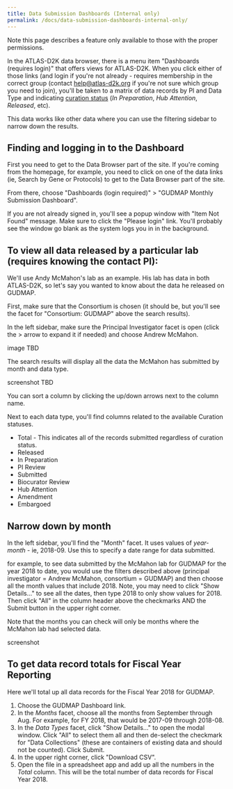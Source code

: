 ```yaml
---
title: Data Submission Dashboards (Internal only)
permalink: /docs/data-submission-dashboards-internal-only/
---
```


Note this page describes a feature only available to those with the proper permissions.

In the ATLAS-D2K data browser, there is a menu item "Dashboards (requires login)" that offers views for ATLAS-D2K. When you click either of those links (and login if you're not already - requires membership in the correct group (contact [help@atlas-d2k.org](help@atlas-d2k.org) if you're not sure which group you need to join), you'll be taken to a matrix of data records by PI and Data Type and indicating [curation status](/docs/curation-workflow) (_In Preparation_, _Hub Attention_, _Released_, etc).

This data works like other data where you can use the filtering sidebar to narrow down the results.

## Finding and logging in to the Dashboard

First you need to get to the Data Browser part of the site. If you're coming from the homepage, for example, you need to click on one of the data links (ie, Search by Gene or Protocols) to get to the Data Browser part of the site.

From there, choose "Dashboards (login required)" > "GUDMAP Monthly Submission Dashboard".

If you are not already signed in, you'll see a popup window with "Item Not Found" message. Make sure to click the "Please login" link. You'll probably see the window go blank as the system logs you in in the background.

## To view all data released by a particular lab (requires knowing the contact PI):

We'll use Andy McMahon's lab as an example. His lab has data in both ATLAS-D2K, so let's say you wanted to know about the data he released on GUDMAP.

First, make sure that the Consortium is chosen (it should be, but you'll see the facet for "Consortium: GUDMAP" above the search results).

In the left sidebar, make sure the Principal Investigator facet is open (click the > arrow to expand it if needed) and choose Andrew McMahon.

image TBD

The search results will display all the data the McMahon has submitted by month and data type.

screenshot TBD

You can sort a column by clicking the up/down arrows next to the column name.

Next to each data type, you'll find columns related to the available Curation statuses.

* Total - This indicates all of the records submitted regardless of curation status.
* Released 	
* In Preparation 	
* PI Review 	
* Submitted 	
* Biocurator Review 	
* Hub Attention 	
* Amendment 	
* Embargoed

## Narrow down by month

In the left sidebar, you'll find the "Month" facet. It uses values of _year-month_ - ie, 2018-09. Use this to specify a date range for data submitted.

for example, to see data submitted by the McMahon lab for GUDMAP for the year 2018 to date, you would use the filters described above (principal investigator = Andrew McMahon, consortium = GUDMAP) and then choose all the month values that include 2018. Note, you may need to click "Show Details..." to see all the dates, then type 2018 to only show values for 2018. Then click "All" in the column header above the checkmarks AND the Submit button in the upper right corner.

Note that the months you can check will only be months where the McMahon lab had selected data.

screenshot

## To get data record totals for Fiscal Year Reporting

Here we'll total up all data records for the Fiscal Year 2018 for GUDMAP.

1. Choose the GUDMAP Dashboard link.
2. In the _Months_ facet, choose all the months from September through Aug. For example, for FY 2018, that would be 2017-09 through 2018-08.
3. In the _Data Types_ facet, click "Show Details..." to open the modal window. Click "All" to select them all and then de-select the checkmark for "Data Collections" (these are containers of existing data and should not be counted). Click Submit.
4. In the upper right corner, click "Download CSV".
5. Open the file in a spreadsheet app and add up all the numbers in the _Total_ column. This will be the total number of data records for Fiscal Year 2018.
